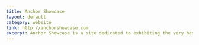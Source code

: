 ```yaml
---
title: Anchor Showcase
layout: default
category: website
link: http://anchorshowcase.com
excerpt: Anchor Showcase is a site dedicated to exhibiting the very best sites using Anchor CMS
---
```

